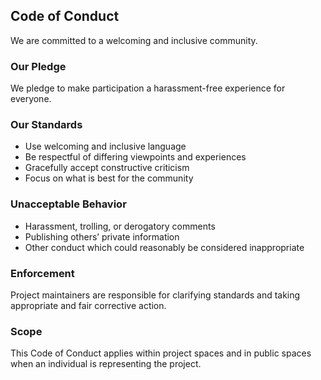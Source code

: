 ## Code of Conduct

We are committed to a welcoming and inclusive community.

### Our Pledge

We pledge to make participation a harassment-free experience for everyone.

### Our Standards

- Use welcoming and inclusive language
- Be respectful of differing viewpoints and experiences
- Gracefully accept constructive criticism
- Focus on what is best for the community

### Unacceptable Behavior

- Harassment, trolling, or derogatory comments
- Publishing others’ private information
- Other conduct which could reasonably be considered inappropriate

### Enforcement

Project maintainers are responsible for clarifying standards and taking appropriate and fair corrective action.

### Scope

This Code of Conduct applies within project spaces and in public spaces when an individual is representing the project.

